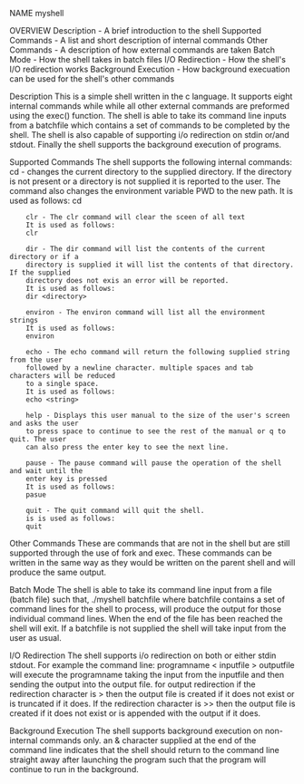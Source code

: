 NAME
	myshell

OVERVIEW
	Description - A brief introduction to the shell
	Supported Commands - A list and short description of internal commands
	Other Commands - A description of how external commands are taken
	Batch Mode - How the shell takes in batch files
	I/O Redirection - How the shell's I/O redirection works
	Background Execution - How background execuation can be used for the shell's other commands
	
Description
	This is a simple shell written in the c language. It supports eight internal commands while
	while all other external commands are preformed using the exec() function. The shell is
	able to take its command line inputs from a batchfile which contains a set of commands
	to be completed by the shell. The shell is also capable of supporting i/o redirection
	on stdin or/and stdout. Finally the shell supports the background execution of programs.

Supported Commands
	The shell supports the following internal commands:
		cd - changes the current directory to the supplied directory. If the directory
		is not present or a directory is not supplied it is reported to the user. The
		command also changes the environment variable PWD to the new path.
		It is used as follows:
		cd <directory>

		clr - The clr command will clear the sceen of all text
		It is used as follows:
		clr

		dir - The dir command will list the contents of the current directory or if a
		directory is supplied it will list the contents of that directory. If the supplied
		directory does not exis an error will be reported.
		It is used as follows:
		dir <directory>

		environ - The environ command will list all the environment strings
		It is used as follows:
		environ

		echo - The echo command will return the following supplied string from the user
		followed by a newline character. multiple spaces and tab characters will be reduced
		to a single space.
		It is used as follows:
		echo <string>

		help - Displays this user manual to the size of the user's screen and asks the user
		to press space to continue to see the rest of the manual or q to quit. The user
		can also press the enter key to see the next line.

		pause - The pause command will pause the operation of the shell and wait until the
		enter key is pressed
		It is used as follows:
		pasue

		quit - The quit command will quit the shell.
		is is used as follows:
		quit

Other Commands
	These are commands that are not in the shell but are still supported through the use of
	fork and exec. These commands can be written in the same way as they would be written on
	the parent shell and will produce the same output.

Batch Mode
	The shell is able to take its command line input from a file (batch file) such that,
	./myshell batchfile
	where batchfile contains a set of command lines for the shell to process, will produce the
	output for those individual command lines. When the end of the file has been reached the
	shell will exit. If a batchfile is not supplied the shell will take input from the user
	as usual.

I/O Redirection
	The shell supports i/o redirection on both or either stdin stdout. For example the command
	line:
	programname < inputfile > outputfile
	will execute the programname taking the input from the inputfile and then sending the output
	into the output file.
	for output redirection if the redirection character is > then the output file is created if
	it does not exist or is truncated if it does. If the redirection character is >> then the
	output file is created if it does not exist or is appended with the output if it does.

Background Execution
	The shell supports background execution on non-internal commands only. an & character
	supplied at the end of the command line indicates that the shell should return to the 
	command line straight away after launching the program such that the program will continue
	to run in the background.


